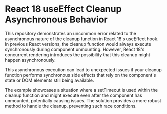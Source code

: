 # React 18 useEffect Cleanup Asynchronous Behavior

This repository demonstrates an uncommon error related to the asynchronous nature of the cleanup function in React 18's useEffect hook.  In previous React versions, the cleanup function would always execute synchronously during component unmounting.  However, React 18's concurrent rendering introduces the possibility that this cleanup might happen asynchronously.

This asynchronous execution can lead to unexpected issues if your cleanup function performs synchronous side effects that rely on the component's state or DOM elements still being available.

The example showcases a situation where a setTimeout is used within the cleanup function and might execute even after the component has unmounted, potentially causing issues.  The solution provides a more robust method to handle the cleanup, preventing such race conditions.